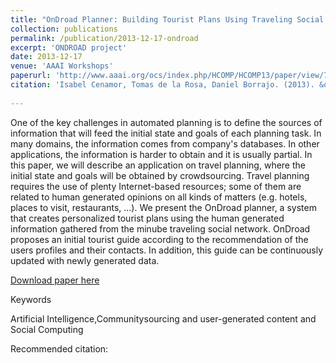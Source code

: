 ```yaml
---
title: "OnDroad Planner: Building Tourist Plans Using Traveling Social Network Information"
collection: publications
permalink: /publication/2013-12-17-ondroad
excerpt: 'ONDROAD project'
date: 2013-12-17
venue: 'AAAI Workshops'
paperurl: 'http://www.aaai.org/ocs/index.php/HCOMP/HCOMP13/paper/view/7526'
citation: 'Isabel Cenamor, Tomas de la Rosa, Daniel Borrajo. (2013). &quot;OnDroad Planner: Building Tourist Plans Using Traveling Social Network Information&quot; <i>Proceedings of Human Computation and Crowdsourcing: Work in Progress and Demostration Abstracts</i>.'
 
---
```

One of the key challenges in automated planning is to define the sources of information that will feed the initial state and goals of each planning task. In many domains, the information comes from company's databases. In other applications, the information is harder to obtain and it is usually partial. In this paper, we will describe an application on travel planning, where the initial state and goals will be obtained by crowdsourcing. Travel planning requires the use of plenty Internet-based resources; some of them are related to human generated opinions on all kinds of matters (e.g. hotels, places to visit, restaurants, ...). We present the OnDroad planner, a system that creates personalized tourist plans using the human generated information gathered from the minube traveling social network. OnDroad proposes an initial tourist guide according to the recommendation of the users profiles and their contacts. In addition, this guide can be continuously updated with newly generated data.

[Download paper here](https://www.aaai.org/ocs/index.php/HCOMP/HCOMP13/paper/view/7526/7428)

Keywords

Artificial Intelligence,Communitysourcing and user-generated content and Social Computing


Recommended citation: 


